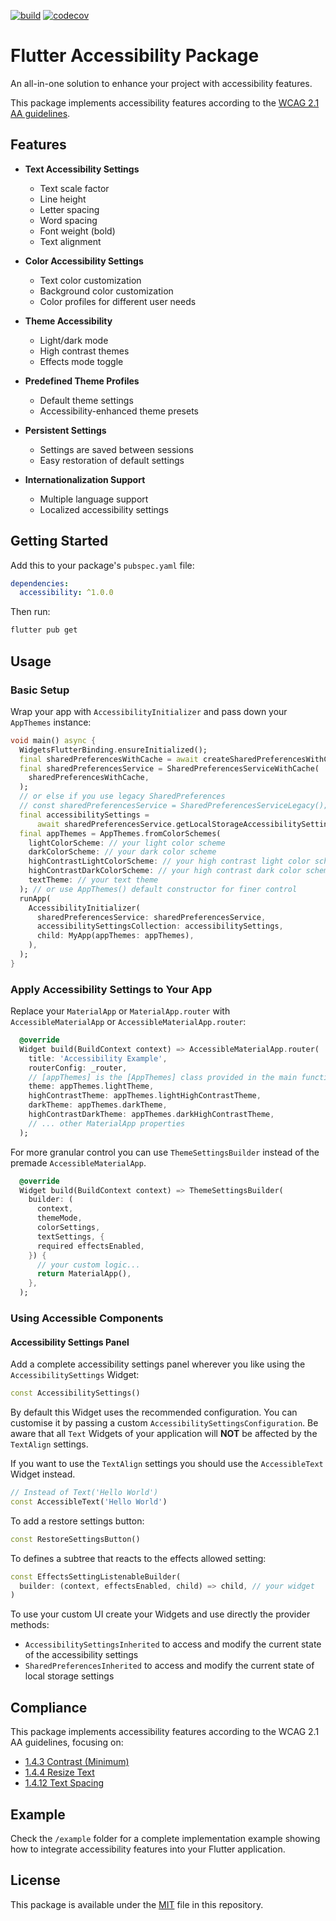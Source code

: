 [![build](https://github.com/RubenCesario/accessibility/actions/workflows/build.yml/badge.svg)](https://github.com/RubenCesario/accessibility/actions/workflows/build.yml)
[![codecov](https://codecov.io/gh/RubenCesario/accessibility/graph/badge.svg?token=45AFWZ3YYS)](https://codecov.io/gh/RubenCesario/accessibility)

# Flutter Accessibility Package

An all-in-one solution to enhance your project with accessibility features.

This package implements accessibility features according to the [WCAG 2.1 AA guidelines](https://www.w3.org/TR/WCAG21/).

## Features

- **Text Accessibility Settings**
  - Text scale factor
  - Line height
  - Letter spacing
  - Word spacing
  - Font weight (bold)
  - Text alignment

- **Color Accessibility Settings**
  - Text color customization
  - Background color customization
  - Color profiles for different user needs

- **Theme Accessibility**
  - Light/dark mode
  - High contrast themes
  - Effects mode toggle

- **Predefined Theme Profiles**
  - Default theme settings
  - Accessibility-enhanced theme presets

- **Persistent Settings**
  - Settings are saved between sessions
  - Easy restoration of default settings

- **Internationalization Support**
  - Multiple language support
  - Localized accessibility settings

## Getting Started

Add this to your package's `pubspec.yaml` file:

```yaml
dependencies:
  accessibility: ^1.0.0
```

Then run:

```bash
flutter pub get
```

## Usage

### Basic Setup

Wrap your app with `AccessibilityInitializer` and pass down your `AppThemes` instance:

```dart
void main() async {
  WidgetsFlutterBinding.ensureInitialized();
  final sharedPreferencesWithCache = await createSharedPreferencesWithCache();
  final sharedPreferencesService = SharedPreferencesServiceWithCache(
    sharedPreferencesWithCache,
  );
  // or else if you use legacy SharedPreferences
  // const sharedPreferencesService = SharedPreferencesServiceLegacy();
  final accessibilitySettings =
      await sharedPreferencesService.getLocalStorageAccessibilitySettings();
  final appThemes = AppThemes.fromColorSchemes(
    lightColorScheme: // your light color scheme
    darkColorScheme: // your dark color scheme
    highContrastLightColorScheme: // your high contrast light color scheme
    highContrastDarkColorScheme: // your high contrast dark color scheme
    textTheme: // your text theme
  ); // or use AppThemes() default constructor for finer control
  runApp(
    AccessibilityInitializer(
      sharedPreferencesService: sharedPreferencesService,
      accessibilitySettingsCollection: accessibilitySettings,
      child: MyApp(appThemes: appThemes),
    ),
  );
}
```

### Apply Accessibility Settings to Your App

Replace your `MaterialApp` or `MaterialApp.router` with `AccessibleMaterialApp` or `AccessibleMaterialApp.router`:

```dart
  @override
  Widget build(BuildContext context) => AccessibleMaterialApp.router(
    title: 'Accessibility Example',
    routerConfig: _router,
    // [appThemes] is the [AppThemes] class provided in the main function
    theme: appThemes.lightTheme,
    highContrastTheme: appThemes.lightHighContrastTheme,
    darkTheme: appThemes.darkTheme,
    highContrastDarkTheme: appThemes.darkHighContrastTheme,
    // ... other MaterialApp properties
  );
```

For more granular control you can use `ThemeSettingsBuilder` instead of the premade `AccessibleMaterialApp`.

```dart
  @override
  Widget build(BuildContext context) => ThemeSettingsBuilder(
    builder: (
      context,
      themeMode,
      colorSettings,
      textSettings, {
      required effectsEnabled,
    }) {
      // your custom logic...
      return MaterialApp(),
    },
  );
```

### Using Accessible Components

#### Accessibility Settings Panel

Add a complete accessibility settings panel wherever you like using the `AccessibilitySettings` Widget:

```dart
const AccessibilitySettings()
```

By default this Widget uses the recommended configuration.
You can customise it by passing a custom `AccessibilitySettingsConfiguration`.
Be aware that all `Text` Widgets of your application will **NOT** be affected by the `TextAlign` settings.

If you want to use the `TextAlign` settings you should use the `AccessibleText` Widget instead.

```dart
// Instead of Text('Hello World')
const AccessibleText('Hello World')
```

To add a restore settings button:

```dart
const RestoreSettingsButton()
```

To defines a subtree that reacts to the effects allowed setting:

```dart
const EffectsSettingListenableBuilder(
  builder: (context, effectsEnabled, child) => child, // your widget
)
```

To use your custom UI create your Widgets and use directly the provider methods:

- `AccessibilitySettingsInherited` to access and modify the current state of the accessibility settings
- `SharedPreferencesInherited` to access and modify the current state of local storage settings

## Compliance

This package implements accessibility features according to the WCAG 2.1 AA guidelines, focusing on:

- [1.4.3 Contrast (Minimum)](https://www.w3.org/TR/WCAG21/#contrast-minimum)
- [1.4.4 Resize Text](https://www.w3.org/TR/WCAG21/#resize-text)
- [1.4.12 Text Spacing](https://www.w3.org/TR/WCAG21/#text-spacing)

## Example

Check the `/example` folder for a complete implementation example showing how to integrate accessibility features into your Flutter application.

## License

This package is available under the [MIT](LICENSE) file in this repository.

